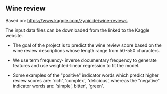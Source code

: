 ## Wine review
Based on: https://www.kaggle.com/zynicide/wine-reviews

The input data files can be downloaded from the linked to the Kaggle website. 

 - The goal of the project is to predict the wine review score based on the wine review descriptions whose length range from 50-550 characters.

- We use term frequency- inverse documentary frequency to generate features and use weighted-linear regression to fit the model. 

- Some examples of the "positive" indicator words which predict higher review scores are: 'rich', 'complex', 'delicious', whereas the "negative" indicator words are: 'simple', bitter', 'green'. 
